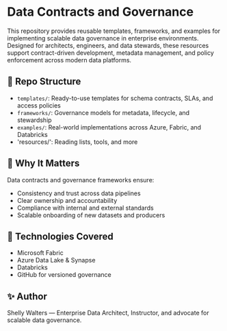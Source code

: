 # Data Contracts and Governance

This repository provides reusable templates, frameworks, and examples for implementing scalable data governance in enterprise environments. Designed for architects, engineers, and data stewards, these resources support contract-driven development, metadata management, and policy enforcement across modern data platforms.

## 📁 Repo Structure

- `templates/`: Ready-to-use templates for schema contracts, SLAs, and access policies
- `frameworks/`: Governance models for metadata, lifecycle, and stewardship
- `examples/`: Real-world implementations across Azure, Fabric, and Databricks
- 'resources/': Reading lists, tools, and more

## 🎯 Why It Matters

Data contracts and governance frameworks ensure:
- Consistency and trust across data pipelines
- Clear ownership and accountability
- Compliance with internal and external standards
- Scalable onboarding of new datasets and producers

## 🧰 Technologies Covered

- Microsoft Fabric
- Azure Data Lake & Synapse
- Databricks
- GitHub for versioned governance

## ✨ Author

Shelly Walters — Enterprise Data Architect, Instructor, and advocate for scalable data governance.
